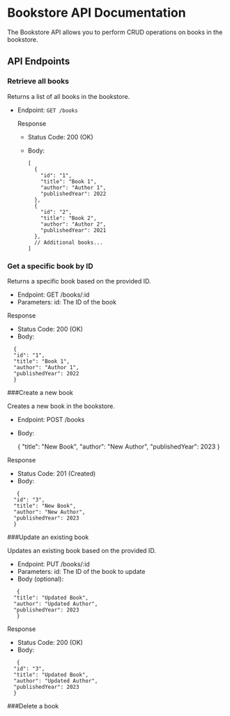 # Bookstore API Documentation

The Bookstore API allows you to perform CRUD operations on books in the bookstore.

## API Endpoints

### Retrieve all books

Returns a list of all books in the bookstore.

- Endpoint: `GET /books`

  Response

  - Status Code: 200 (OK)
  - Body:

    ```
    [
      {
        "id": "1",
        "title": "Book 1",
        "author": "Author 1",
        "publishedYear": 2022
      },
      {
        "id": "2",
        "title": "Book 2",
        "author": "Author 2",
        "publishedYear": 2021
      },
      // Additional books...
    ]
    ```

### Get a specific book by ID

Returns a specific book based on the provided ID.

  - Endpoint: GET /books/:id
  - Parameters:
          id: The ID of the book

  Response

  - Status Code: 200 (OK)
  - Body:

  ```
    {
    "id": "1",
    "title": "Book 1",
    "author": "Author 1",
    "publishedYear": 2022
    }
  ```
  
###Create a new book

Creates a new book in the bookstore.

  - Endpoint: POST /books
  - Body:

    {
    "title": "New Book",
    "author": "New Author",
    "publishedYear": 2023
    }

  Response

  - Status Code: 201 (Created)
  - Body:

  ```
     {
    "id": "3",
    "title": "New Book",
    "author": "New Author",
    "publishedYear": 2023
    }
  ```

###Update an existing book

Updates an existing book based on the provided ID.

  - Endpoint: PUT /books/:id
  - Parameters:
        id: The ID of the book to update
  - Body (optional):

  ```
     {
    "title": "Updated Book",
    "author": "Updated Author",
    "publishedYear": 2023
     }
  ```
  
  Response

  - Status Code: 200 (OK)
  - Body:

  ```
     {
    "id": "3",
    "title": "Updated Book",
    "author": "Updated Author",
    "publishedYear": 2023
    }
  ```
  
###Delete a book
        

